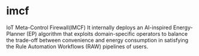 # imcf

IoT Meta-Control Firewall(IMCF)
It internally deploys an AI-inspired Energy-Planner (EP) algorithm that exploits domain-specific operators to balance the trade-off between convenience and energy consumption in
satisfying the Rule Automation Workflows (RAW) pipelines of users.

